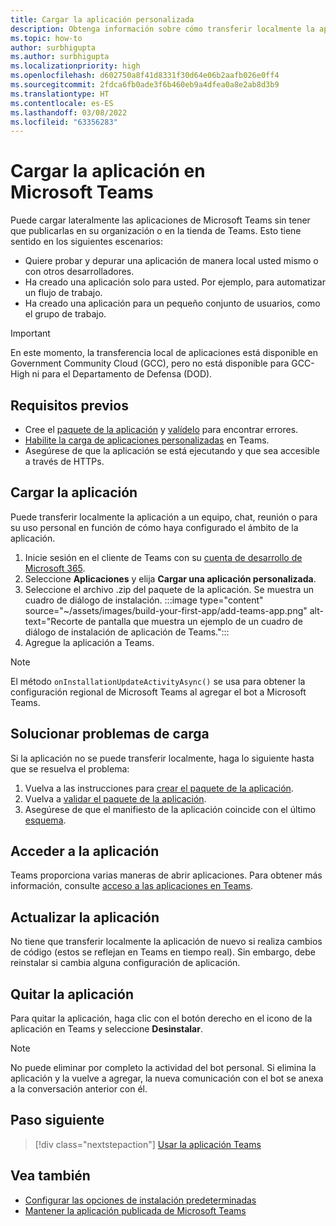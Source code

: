```yaml
---
title: Cargar la aplicación personalizada
description: Obtenga información sobre cómo transferir localmente la aplicación en Microsoft Teams. La transferencia local es común al probar y depurar una aplicación durante el desarrollo.
ms.topic: how-to
author: surbhigupta
ms.author: surbhigupta
ms.localizationpriority: high
ms.openlocfilehash: d602750a8f41d8331f30d64e06b2aafb026e0ff4
ms.sourcegitcommit: 2fdca6fb0ade3f6b460eb9a4dfea0a8e2ab8d3b9
ms.translationtype: HT
ms.contentlocale: es-ES
ms.lasthandoff: 03/08/2022
ms.locfileid: "63356283"
---
```

# <a name="upload-your-app-in-microsoft-teams"></a>Cargar la aplicación en Microsoft Teams

Puede cargar lateralmente las aplicaciones de Microsoft Teams sin tener que publicarlas en su organización o en la tienda de Teams. Esto tiene sentido en los siguientes escenarios:

* Quiere probar y depurar una aplicación de manera local usted mismo o con otros desarrolladores.
* Ha creado una aplicación solo para usted. Por ejemplo, para automatizar un flujo de trabajo.
* Ha creado una aplicación para un pequeño conjunto de usuarios, como el grupo de trabajo.

> [!IMPORTANT]
> En este momento, la transferencia local de aplicaciones está disponible en Government Community Cloud (GCC), pero no está disponible para GCC-High ni para el Departamento de Defensa (DOD).

## <a name="prerequisites"></a>Requisitos previos

* Cree el [paquete de la aplicación](~/concepts/build-and-test/apps-package.md) y [valídelo](https://dev.teams.microsoft.com/appvalidation.html) para encontrar errores.
* [Habilite la carga de aplicaciones personalizadas](~/concepts/build-and-test/prepare-your-o365-tenant.md#enable-custom-teams-apps-and-turn-on-custom-app-uploading) en Teams.
* Asegúrese de que la aplicación se está ejecutando y que sea accesible a través de HTTPs.

## <a name="upload-your-app"></a>Cargar la aplicación

Puede transferir localmente la aplicación a un equipo, chat, reunión o para su uso personal en función de cómo haya configurado el ámbito de la aplicación.

1. Inicie sesión en el cliente de Teams con su [cuenta de desarrollo de Microsoft 365](~/build-your-first-app/build-and-run.md#prerequisites).
1. Seleccione **Aplicaciones** y elija **Cargar una aplicación personalizada**.
1. Seleccione el archivo .zip del paquete de la aplicación. Se muestra un cuadro de diálogo de instalación.
:::image type="content" source="~/assets/images/build-your-first-app/add-teams-app.png" alt-text="Recorte de pantalla que muestra un ejemplo de un cuadro de diálogo de instalación de aplicación de Teams.":::
1. Agregue la aplicación a Teams.

> [!NOTE]
> El método `onInstallationUpdateActivityAsync()` se usa para obtener la configuración regional de Microsoft Teams al agregar el bot a Microsoft Teams.

## <a name="troubleshoot-upload-issues"></a>Solucionar problemas de carga

Si la aplicación no se puede transferir localmente, haga lo siguiente hasta que se resuelva el problema:

1. Vuelva a las instrucciones para [crear el paquete de la aplicación](../../concepts/build-and-test/apps-package.md).
1. Vuelva a [validar el paquete de la aplicación](https://dev.teams.microsoft.com/appvalidation.html).
1. Asegúrese de que el manifiesto de la aplicación coincide con el último [esquema](../../resources/schema/manifest-schema.md).

## <a name="access-your-app"></a>Acceder a la aplicación

Teams proporciona varias maneras de abrir aplicaciones. Para obtener más información, consulte [acceso a las aplicaciones en Teams](https://support.microsoft.com/office/access-your-apps-in-teams-0758cb09-9e85-40e7-a974-51df7734646a).

## <a name="update-your-app"></a>Actualizar la aplicación

No tiene que transferir localmente la aplicación de nuevo si realiza cambios de código (estos se reflejan en Teams en tiempo real). Sin embargo, debe reinstalar si cambia alguna configuración de aplicación.

## <a name="remove-your-app"></a>Quitar la aplicación

Para quitar la aplicación, haga clic con el botón derecho en el icono de la aplicación en Teams y seleccione **Desinstalar**.

> [!NOTE]
> No puede eliminar por completo la actividad del bot personal. Si elimina la aplicación y la vuelve a agregar, la nueva comunicación con el bot se anexa a la conversación anterior con él.

## <a name="next-step"></a>Paso siguiente

> [!div class="nextstepaction"]
> [Usar la aplicación Teams](https://support.microsoft.com/office/apps-and-services-cc1fba57-9900-4634-8306-2360a40c665b?ui=en-us&rs=en-us&ad=us)

## <a name="see-also"></a>Vea también

* [Configurar las opciones de instalación predeterminadas](~/concepts/deploy-and-publish/add-default-install-scope.md)
* [Mantener la aplicación publicada de Microsoft Teams](~/concepts/deploy-and-publish/appsource/post-publish/overview.md)

